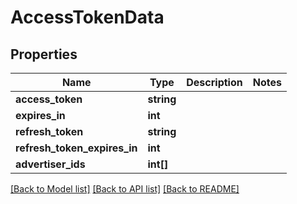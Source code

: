 # AccessTokenData

## Properties
Name | Type | Description | Notes
------------ | ------------- | ------------- | -------------
**access_token** | **string** |  | 
**expires_in** | **int** |  | 
**refresh_token** | **string** |  | 
**refresh_token_expires_in** | **int** |  | 
**advertiser_ids** | **int[]** |  | 

[[Back to Model list]](../README.md#documentation-for-models) [[Back to API list]](../README.md#documentation-for-api-endpoints) [[Back to README]](../README.md)


